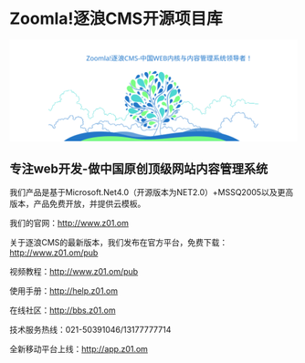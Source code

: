 # Zoomla!逐浪CMS开源项目库

<p align="center">
  <a href="http://z01.com">
    <img width="900" src="dist/images/ico.svg">
  </a>
</p>


## 专注web开发-做中国原创顶级网站内容管理系统

我们产品是基于Microsoft.Net4.0（开源版本为NET2.0）+MSSQ2005以及更高版本，产品免费开放，并提供云模板。

我们的官网：http://www.z01.om

关于逐浪CMS的最新版本，我们发布在官方平台，免费下载：http://www.z01.om/pub

视频教程：http://www.z01.om/pub

使用手册：http://help.z01.om

在线社区：http://bbs.z01.om

技术服务热线：021-50391046/13177777714

全新移动平台上线：http://app.z01.om
